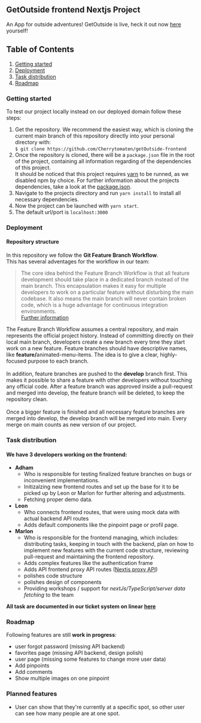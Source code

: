 ## GetOutside frontend Nextjs Project

An App for outside adventures! GetOutside is live, heck it out now [here](https://www.get-outside-app.de) yourself!

## Table of Contents

1. [Getting started](#getting-started)
2. [Deployment](#deployment)
3. [Task distribution](#task-distribution)
4. [Roadmap](#roadmap)


### Getting started

To test our project locally instead on our deployed domain follow these steps:
1. Get the repository. We recommend the easiest way, which is cloning the current main branch of this repository directly into your personal directory with:<br/>
`$ git clone https://github.com/Cherrytomaten/getOutside-frontend`
2. Once the repository is cloned, there will be a `package.json` file in the root of the project, containing all information regarding of the dependencies of this project.<br/> It should be noticed that this project requires [yarn](https://classic.yarnpkg.com/lang/en/docs/install/#mac-stable) to be runned, as we disabled npm by choice. For further information about the projects dependencies, take a look at the [package.json](https://github.com/Cherrytomaten/getOutside-frontend/blob/main/package.json).
3. Navigate to the projects directory and run `yarn install` to install all necessary dependencies.
4. Now the project can be launched with `yarn start`.
5. The default url/port is `localhost:3000`

### Deployment

#### Repository structure

In this repository we follow the **Git Feature Branch Workflow**.<br/>
This has several adventages for the workflow in our team:

> The core idea behind the Feature Branch Workflow is that all feature development should take place in a dedicated branch instead of the main branch. This encapsulation makes it easy for multiple developers to work on a particular feature without disturbing the main codebase. It also means the main branch will never contain broken code, which is a huge advantage for continuous integration environments.
> <br/> [Further information](https://www.atlassian.com/git/tutorials/comparing-workflows/feature-branch-workflow)

The Feature Branch Workflow assumes a central repository, and main represents the official project history. Instead of committing directly on their local main branch, developers create a new branch every time they start work on a new feature. Feature branches should have descriptive names, like <b>feature/</b>animated-menu-items. The idea is to give a clear, highly-focused purpose to each branch.<br/><br/>
In addition, feature branches are pushed to the **develop** branch first. This makes it possible to share a feature with other developers without touching any official code. After a feature branch was approved inside a pull-request and merged into develop, the feature branch will be deleted, to keep the repository clean.
<br/><br/>
Once a bigger feature is finished and all necessary feature branches are merged into develop, the develop branch will be merged into main. Every merge on main counts as new version of our project.

### Task distribution
#### We have 3 developers working on the frontend:
- **Adham**<br/>
  - Who is responsible for testing finalized feature branches on bugs or inconvenient implementations.
  - Initizalzing new frontend routes and set up the base for it to be picked up by Leon or Marlon for further altering and adjustments.
  - Fetching proper demo data.
- **Leon**<br/>
   - Who connects frontend routes, that were using mock data with actual backend API routes
   - Adds default components like the pinpoint page or profil page.
- **Marlon**<br/>
   - Who is responsible for the frontend managing, which includes: distributing tasks, keeping in touch with the backend, plan on how to implement new features with the current code structure, reviewing pull-request and maintaining the frontend repository.
   - Adds complex features like the authentication frame
   - Adds API frontend proxy API routes ([Nextjs proxy API](https://nextjs.org/docs/api-routes/introduction))
   - polishes code structure
   - polishes design of components
   - Providing workshops / support for *nextJs/TypeScript/server data fetching* to the team

**All task are documented in our ticket system on linear [here](https://linear.app/cherrytomaten/project/getoutside-78a479cfd135)**

### Roadmap
Following features are still **work in progress**:
- user forgot password (missing API backend)
- favorites page (missing API backend, design polish)
- user page (missing some features to change more user data)
- Add pinpoints
- Add comments
- Show multiple images on one pinpoint

### Planned features
- User can show that they're currently at a specific spot, so other user can see how many people are at one spot.

